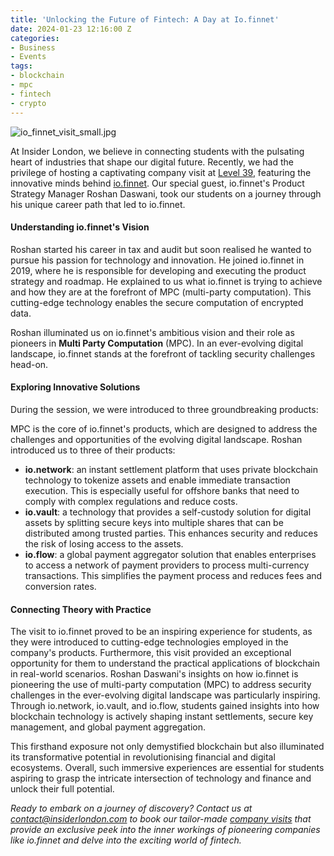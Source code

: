 ```yaml
---
title: 'Unlocking the Future of Fintech: A Day at Io.finnet'
date: 2024-01-23 12:16:00 Z
categories:
- Business
- Events
tags:
- blockchain
- mpc
- fintech
- crypto
---
```


![io_finnet_visit_small.jpg](/uploads/io_finnet_visit_small.jpg)

At Insider London, we believe in connecting students with the pulsating heart of industries that shape our digital future. Recently, we had the privilege of hosting a captivating company visit at [Level 39](https://level39.co/), featuring the innovative minds behind [io.finnet](https://www.iofinnet.com). Our special guest, io.finnet's Product Strategy Manager Roshan Daswani, took our students on a journey through his unique career path that led to io.finnet.

#### Understanding io.finnet's Vision

Roshan started his career in tax and audit but soon realised he wanted to pursue his passion for technology and innovation. He joined io.finnet in 2019, where he is responsible for developing and executing the product strategy and roadmap. He explained to us what io.finnet is trying to achieve and how they are at the forefront of MPC (multi-party computation). This cutting-edge technology enables the secure computation of encrypted data.

Roshan illuminated us on io.finnet's ambitious vision and their role as pioneers in **Multi Party Computation** (MPC). In an ever-evolving digital landscape, io.finnet stands at the forefront of tackling security challenges head-on.

#### Exploring Innovative Solutions

During the session, we were introduced to three groundbreaking products:

MPC is the core of io.finnet's products, which are designed to address the challenges and opportunities of the evolving digital landscape. Roshan introduced us to three of their products:

- **io.network**: an instant settlement platform that uses private blockchain technology to tokenize assets and enable immediate transaction execution. This is especially useful for offshore banks that need to comply with complex regulations and reduce costs.
- **io.vault**: a technology that provides a self-custody solution for digital assets by splitting secure keys into multiple shares that can be distributed among trusted parties. This enhances security and reduces the risk of losing access to the assets.
- **io.flow**: a global payment aggregator solution that enables enterprises to access a network of payment providers to process multi-currency transactions. This simplifies the payment process and reduces fees and conversion rates.

#### Connecting Theory with Practice

The visit to io.finnet proved to be an inspiring experience for students, as they were introduced to cutting-edge technologies employed in the company's products. Furthermore, this visit provided an exceptional opportunity for them to understand the practical applications of blockchain in real-world scenarios. Roshan Daswani's insights on how io.finnet is pioneering the use of multi-party computation (MPC) to address security challenges in the ever-evolving digital landscape was particularly inspiring. Through io.network, io.vault, and io.flow, students gained insights into how blockchain technology is actively shaping instant settlements, secure key management, and global payment aggregation. 

This firsthand exposure not only demystified blockchain but also illuminated its transformative potential in revolutionising financial and digital ecosystems. Overall, such immersive experiences are essential for students aspiring to grasp the intricate intersection of technology and finance and unlock their full potential.

*Ready to embark on a journey of discovery? Contact us at [contact@insiderlondon.com](mailto:contact@insiderlondon.com) to book our tailor-made [company visits](https://www.insiderlondon.com/london/company-visits/) that provide an exclusive peek into the inner workings of pioneering companies like io.finnet and delve into the exciting world of fintech.*